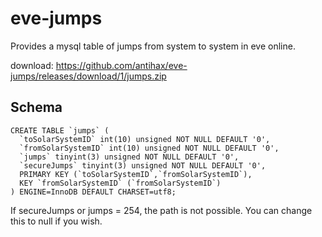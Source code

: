 # eve-jumps
Provides a mysql table of jumps from system to system in eve online.

download: https://github.com/antihax/eve-jumps/releases/download/1/jumps.zip

## Schema
```
CREATE TABLE `jumps` (
  `toSolarSystemID` int(10) unsigned NOT NULL DEFAULT '0',
  `fromSolarSystemID` int(10) unsigned NOT NULL DEFAULT '0',
  `jumps` tinyint(3) unsigned NOT NULL DEFAULT '0',
  `secureJumps` tinyint(3) unsigned NOT NULL DEFAULT '0',
  PRIMARY KEY (`toSolarSystemID`,`fromSolarSystemID`),
  KEY `fromSolarSystemID` (`fromSolarSystemID`)
) ENGINE=InnoDB DEFAULT CHARSET=utf8;
```

If secureJumps or jumps = 254, the path is not possible. You can change this to null if you wish.
